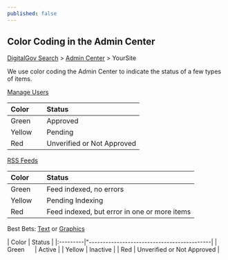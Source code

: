 ```yaml
---
published: false
---
```


## Color Coding in the Admin Center

[DigitalGov Search](/index.html) > [Admin Center](https://search.usa.gov/sites/) > YourSite

We use color coding the Admin Center to indicate the status of a few types of items. 

[Manage Users](/manual/users.html)

| Color | Status |
|:---------|:--------------------------------------------|
| Green&nbsp;&nbsp;&nbsp;&nbsp;&nbsp; | Approved |
| Yellow | Pending |
| Red | Unverified or Not Approved |

[RSS Feeds](/manual/rss.html)

| Color | Status |
|:---------|:--------------------------------------------|
| Green&nbsp;&nbsp;&nbsp;&nbsp;&nbsp; | Feed indexed, no errors |
| Yellow | Pending Indexing |
| Red | Feed indexed, but error in one or more items |

Best Bets: [Text](/manual/best-bets-text.html) or [Graphics](/manual/best-bets-graphics.html)

| Color | Status |
|:---------|"--------------------------------------------|
| Green&nbsp;&nbsp;&nbsp;&nbsp;&nbsp; | Active |
| Yellow | Inactive |
| Red | Unverified or Not Approved |
